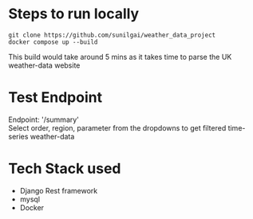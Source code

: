 


# Steps to run locally
```
git clone https://github.com/sunilgai/weather_data_project
docker compose up --build
```
This build would take around 5 mins as it takes time to parse the UK weather-data website

# Test Endpoint
Endpoint: '/summary'\
Select order, region, parameter from the dropdowns to get filtered time-series weather-data

# Tech Stack used
- Django Rest framework
- mysql
- Docker

